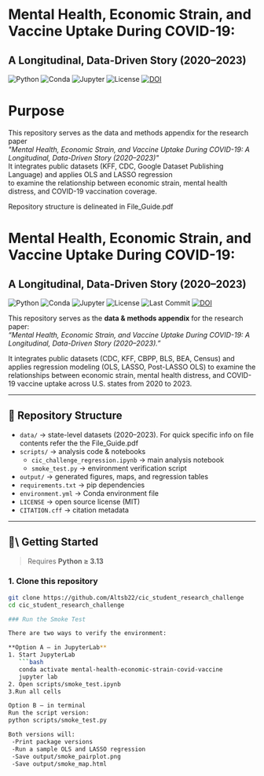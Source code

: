 # Mental Health, Economic Strain, and Vaccine Uptake During COVID-19: 
## A Longitudinal, Data-Driven Story (2020–2023) 

![Python](https://img.shields.io/badge/python-3.13%2B-blue.svg)
![Conda](https://img.shields.io/badge/conda-compatible-green.svg)
![Jupyter](https://img.shields.io/badge/jupyterlab-4.0%2B-orange.svg)
![License](https://img.shields.io/badge/license-MIT-lightgrey.svg)
[![DOI](https://zenodo.org/badge/DOI/10.5281/zenodo.xxxxxxx.svg)](https://doi.org/10.5281/zenodo.xxxxxxx)

# Purpose
This repository serves as the data and methods appendix for the research paper  
*"Mental Health, Economic Strain, and Vaccine Uptake During COVID-19: 
A Longitudinal, Data-Driven Story (2020–2023)"*  
It integrates public datasets (KFF, CDC, Google Dataset Publishing Language) and applies OLS and LASSO regression  
to examine the relationship between economic strain, mental health distress, and COVID-19 vaccination coverage. 

Repository structure is delineated in File_Guide.pdf

# Mental Health, Economic Strain, and Vaccine Uptake During COVID-19:
## A Longitudinal, Data-Driven Story (2020–2023)

![Python](https://img.shields.io/badge/python-3.13%2B-blue.svg)
![Conda](https://img.shields.io/badge/conda-compatible-green.svg)
![Jupyter](https://img.shields.io/badge/jupyterlab-4.0%2B-orange.svg)
![License](https://img.shields.io/badge/license-MIT-lightgrey.svg)
![Last Commit](https://img.shields.io/github/last-commit/Altsb22/cic_student_research_challenge)
[![DOI](https://zenodo.org/badge/DOI/10.5281/zenodo.xxxxxxx.svg)](https://doi.org/10.5281/zenodo.xxxxxxx)

This repository serves as the **data & methods appendix** for the research paper:  
*“Mental Health, Economic Strain, and Vaccine Uptake During COVID-19: A Longitudinal, Data-Driven Story (2020–2023).”*  

It integrates public datasets (CDC, KFF, CBPP, BLS, BEA, Census) and applies regression modeling (OLS, LASSO, Post-LASSO OLS) to examine the relationships between economic strain, mental health distress, and COVID-19 vaccine uptake across U.S. states from 2020 to 2023.

---

## 📂 Repository Structure

- `data/` → state-level datasets (2020–2023).  For quick specific info on file contents refer the the File_Guide.pdf
- `scripts/` → analysis code & notebooks  
  - `cic_challenge_regression.ipynb` → main analysis notebook  
  - `smoke_test.py` → environment verification script  
- `output/` → generated figures, maps, and regression tables  
- `requirements.txt` → pip dependencies  
- `environment.yml` → Conda environment file  
- `LICENSE` → open source license (MIT)  
- `CITATION.cff` → citation metadata  

---

## 🚀\ Getting Started

> Requires **Python ≥ 3.13**

### 1. Clone this repository
```bash
git clone https://github.com/Altsb22/cic_student_research_challenge
cd cic_student_research_challenge

### Run the Smoke Test

There are two ways to verify the environment:  

**Option A — in JupyterLab**  
1. Start JupyterLab  
   ```bash
   conda activate mental-health-economic-strain-covid-vaccine
   jupyter lab
2. Open scripts/smoke_test.ipynb
3.Run all cells

Option B — in terminal
Run the script version:
python scripts/smoke_test.py

Both versions will:
 -Print package versions
 -Run a sample OLS and LASSO regression
 -Save output/smoke_pairplot.png
 -Save output/smoke_map.html
